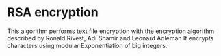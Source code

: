 # RSA encryption
This algorithm performs text file encryption with the encryption algorithm described by Ronald Rivest, Adi Shamir and Leonard Adleman
It encrypts characters using modular Exponentiation of big integers.
